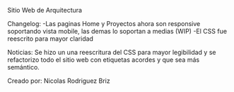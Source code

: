 Sitio Web de Arquitectura


Changelog:
  -Las paginas Home y Proyectos ahora son responsive soportando vista mobile, las demas lo soportan a medias (WIP)
  -El CSS fue reescrito para mayor claridad

Noticias:
  Se hizo un una reescritura del CSS para mayor legibilidad y se refactorizo todo el sitio web con etiquetas acordes
  y que sea más semántico.
  
Creado por: Nicolas Rodriguez Briz
